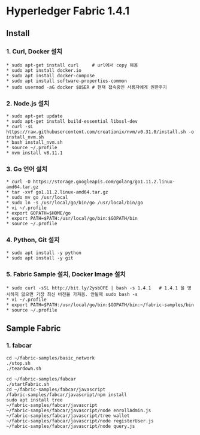 # Hyperledger Fabric 1.4.1

## Install

### 1. Curl, Docker 설치
```shell
* sudo apt-get install curl     # url에서 copy 해옴
* sudo apt install docker.io
* sudo apt install docker-compose
* sudo apt install software-properties-common
* sudo usermod -aG docker $USER # 현재 접속중인 사용자에게 권한주기
```

### 2. Node.js 설치
```shell
* sudo apt-get update
* sudo apt-get install build-essential libssl-dev
* curl -sL https://raw.githubusercontent.com/creationix/nvm/v0.31.0/install.sh -o install_nvm.sh
* bash install_nvm.sh
* source ~/.profile
* nvm install v8.11.1
```

### 3. Go 언어 설치
```shell
* curl -O https://storage.googleapis.com/golang/go1.11.2.linux-amd64.tar.gz
* tar -xvf go1.11.2.linux-amd64.tar.gz
* sudo mv go /usr/local
* sudo ln -s /usr/local/go/bin/go /usr/local/bin/go
* vi ~/.profile
* export GOPATH=$HOME/go
* export PATH=$PATH:/usr/local/go/bin:$GOPATH/bin
* source ~/.profile
```
### 4. Python, Git 설치
```shell
* sudo apt install -y python
* sudo apt install -y git
```

### 5. Fabric Sample 설치, Docker Image 설치
```shell
* sudo curl -sSL http://bit.ly/2ysbOFE | bash -s 1.4.1   # 1.4.1 을 명시하지 않으면 가장 최신 버전을 가져옴. 안될때 sudo bash -s
* vi ~/.profile
* export PATH=$PATH:/usr/local/go/bin:$GOPATH/bin:~/fabric-samples/bin
* source ~/.profile
```

## Sample Fabric

### 1. fabcar
```shell
cd ~/fabric-samples/basic_network
./stop.sh
./teardown.sh

cd ~/fabric-samples/fabcar
./startFabric.sh
cd ~/fabric-samples/fabcar/javascript
/fabric-samples/fabcar/javascript/npm install
sudo apt install tree
~/fabric-samples/fabcar/javascript
~/fabric-samples/fabcar/javascript/node enrollAdmin.js
~/fabric-samples/fabcar/javascript/tree wallet
~/fabric-samples/fabcar/javascript/node registerUser.js
~/fabric-samples/fabcar/javascript/node query.js
```

